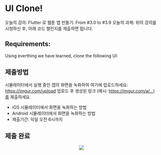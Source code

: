 # UI Clone!

오늘의 강의: Flutter 로 웹툰 앱 만들기: From #3.0 to #3.9
오늘의 과제: 위의 강의를 시청하신 후, 아래 코드 챌린지를 제출하면 됩니다.

## Requirements:
Using everthing we have learned, clone the following UI:

## 제출방법
시뮬레이터에서 실행 중인 앱의 화면을 녹화하여 여기에 업로드하세요: https://imgur.com/upload
업로드 후 생성된 링크 (예시: https://imgur.com/a/...)를 제출하세요.
- iOS 시뮬레이터에서 화면을 녹화하는 방법
- Android 시뮬레이터에서 화면을 녹화하는 방법
- 제출기간: 익일 오전 6시까지

## 제출 완료
<p align="center">
  <img style="max-width:300px" src="https://github.com/ohjisu/toonflix/assets/77333739/cb30df7e-0c2c-4530-8329-c91dc9debefe">
</p>
